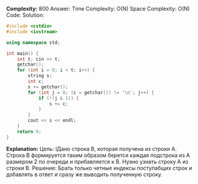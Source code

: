 **Complexity:** 800
Answer:
	Time Complexity: O(N)
	Space Complexity: O(N)
Code:
Solution:
```cpp
#include <cstdio>
#include <iostream>

using namespace std;

int main() {
    int t; cin >> t;
    getchar();
    for (int i = 0; i < t; i++) {
        string s;
        int c;
        s += getchar();
        for (int j = 0; (c = getchar()) != '\n'; j++) {
            if (!(j & 1)) {
                s += c;
            }
        }
        cout << s << endl;
    }
    return 0;
}
```
**Explanation:**
	Цель: lДано строка B, которая получена из строки A. Строка B формируется таким образом берется каждая подстрока из A размером 2 по очереди и прибавляется к B. Нуэно узнать строку A из строки B.
	Решение: Брать только четные индексы поступабщих строк и добавлять в ответ и сразу же выводить полученную строку.